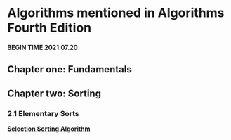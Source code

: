 # Algorithms mentioned in Algorithms Fourth Edition 

**BEGIN TIME 2021.07.20**

## Chapter one: Fundamentals

## Chapter two: Sorting

### 2.1 Elementary Sorts

**[Selection Sorting Algorithm](https://github.com/isinglever/Algorithms/blob/master/src/sorting/Selection.java "The selection io.github.sorting algorithm source code")**